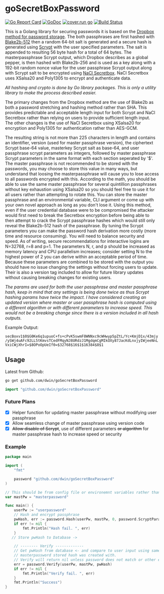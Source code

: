 # goSecretBoxPassword

[![Go Report Card](https://goreportcard.com/badge/github.com/dwin/goSecretBoxPassword)](https://goreportcard.com/report/github.com/dwin/goSecretBoxPassword) [![GoDoc](https://godoc.org/github.com/dwin/goSecretBoxPassword?status.svg)](https://godoc.org/github.com/dwin/goSecretBoxPassword)
[![cover.run go](https://cover.run/go/github.com/dwin/goSecretBoxPassword.svg)](https://cover.run/go/github.com/dwin/goSecretBoxPassword)
[![Build Status](https://travis-ci.org/dwin/goSecretBoxPassword.svg?branch=master)](https://travis-ci.org/dwin/goSecretBoxPassword)

This is a Golang library for securing passwords it is based on the [Dropbox method for password storage](https://blogs.dropbox.com/tech/2016/09/how-dropbox-securely-stores-your-passwords/). The both passphrases are first hashed with [Blake2b-512](https://godoc.org/golang.org/x/crypto/blake2b) then a random 64-bit salt is generated and a secure hash is generated using [Scrypt](https://godoc.org/golang.org/x/crypto/scrypt) with the user specified parameters. The salt is appended to resulting 56 byte hash for a total of 64 bytes. The masterpassphrase Scrypt output, which Dropbox describes as a global pepper, is then hashed with Blake2b-256 and is used as a key along with a 192-bit random nonce value for the user passphrase Scrypt output along with Scrypt salt to be encrypted using [NaCl Secretbox](https://godoc.org/golang.org/x/crypto/nacl/secretbox). NaCl Secretbox uses XSalsa20 and Poly1305 to encrypt and authenticate data.

*All hashing and crypto is done by Go library packages. This is only a utility library to make the process described easier.*

The primary changes from the Dropbox method are the use of Blake2b as both a password stretching and hashing method rather than SHA. This provides predictable and acceptable length input for both Scrypt and NaCl Secretbox rather than relying on users to provide sufficient length input. The other changes is the use of NaCl Secretbox using XSalsa20 for encryption and Poly1305 for authentication rather than AES-GCM.

The resulting string is not more than 225 characters in length and contains an identifier, version (used for master passphrase version), the ciphertext Scrypt base-64 value, masterkey Scrypt salt as base-64, and user passphrase scrypt parameters as integers, followed by master passphrase Scrypt parameters in the same format with each section seperated by '$'. The master passphrase is not recommended to be stored with the passwords, you may choose to store this value in many ways, but understand that loosing the masterpassphrase will cause you to lose access to all passwords encrypted with this. According to the math, you should be able to use the same master passphrase for several quintillion passphrases without key exhaustion using XSalsa20 so you should feel free to use it for all users rather than attempting to rotate this. You can store the master passphrase and an environmental variable, CLI argument or come up with your own novel approach as long as you don't lose it. Using this method, even if the user credential database were to be compromised the attacker would first need to break the Secretbox encryption before being able to then attempt to crack the Scrypt passphrase hashes which would still only reveal the Blake2b-512 hash of the passphrase. By tuning the Scrypt parameters you can make the password hash derivation more costly (more time and resource consuming). You will need to balance security and speed. As of writing, secure recommendations for interactive logins are N=32768, r=8 and p=1. The parameters N, r, and p should be increased as memory latency and CPU parallelism increases; consider setting N to the highest power of 2 you can derive within an acceptable period of time. Because these parameters are combined to be stored with the output you should have no issue changing the settings without forcing users to update. Their is also a version tag included to allow for future library updates without causing breaking changes for existing users.

*The params are used for both the user passphrase and master passphrase hash, keep in mind that any settings is being done twice as thus Scrypt hashing params have twice the impact. I have considered creating an updated version where master or user passphrase hash is computed using a different algorithm or with different parameters to increase speed. This would not be a breaking change since there is a version included in all hash outputs.*

Example Output:

```secBoxv1$0$G0Ke6q1upuoC+fs+cPvK5swmF8WNNxc9cWHwyp5pZtL/Yc+KmjD1x/43mjy/ySWj4uAFc92LL5tKmvsTCedFMqyNJ8URdzJ1MgdqmCgMIkOXy87JacKdLnxjyIWjeeNnLVxiCWjXhrI=$8OPoOpUeIf0=$32768$16$1$16384$8$1```

## Usage

Latest from Github:

```bash
go get github.com/dwin/goSecretBoxPassword
```

```go
import "github.com/dwin/goSecretBoxPassword"
```

### Future Plans

- [x] Helper function for updating master passphrase without modifying user passphrase
- [x] Allow seamless change of master passphrase using version code
- [x] ~~Allow disable of Scrypt~~, use of different parameters ~~or algorithm~~ for master passphrase hash to increase speed or security

### Example

```go
package main

import (
    "fmt"

    password "github.com/dwin/goSecretBoxPassword"
)

// This should be from config file or environemnt variables rather than your source
var mastPw = "masterpassword" 

func main() {
    userPw := "userpassword"
    // Hash and encrypt passphrase
    pwHash, err := password.Hash(userPw, mastPw, 0, password.ScryptParams{N: 32768, R: 16, P: 1}, password.DefaultParams)
    if err != nil {
        fmt.Println("Hash fail. ", err)
    }
   // Store pwHash to Database ->

    // -------- Verify -------------
    // Get pwHash from database <- and compare to user input using same
    // masterpassword stored hash was created with.
    // Verify will return nil unless password does not match or other error occurs
    err = password.Verify(userPw, mastPw, pwHash)
    if err != nil {
        fmt.Println("Verify fail. ", err)
    }
    fmt.Println("Success")
}
```
